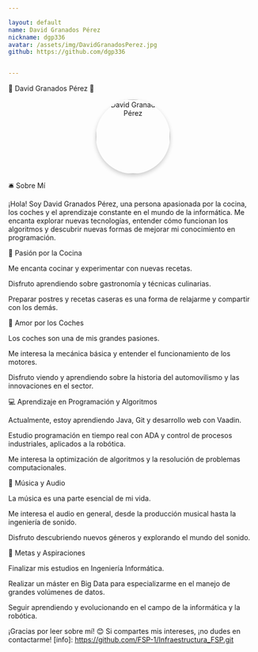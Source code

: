 ```yaml
---

layout: default
name: David Granados Pérez
nickname: dgp336
avatar: /assets/img/DavidGranadosPerez.jpg
github: https://github.com/dgp336


---
```


🌟 David Granados Pérez 🌟


<p align="center">
  <img src="{{ site.baseurl }}/assets/img/DavidGranadosPerez.jpg" alt="David Granados Pérez" width="150" style="border-radius: 50%; box-shadow: 0 4px 8px rgba(0, 0, 0, 0.2);">
</p>

🛎️ Sobre Mí

¡Hola! Soy David Granados Pérez, una persona apasionada por la cocina, los coches y el aprendizaje constante en el mundo de la informática. Me encanta explorar nuevas tecnologías, entender cómo funcionan los algoritmos y descubrir nuevas formas de mejorar mi conocimiento en programación.

🍲 Pasión por la Cocina

Me encanta cocinar y experimentar con nuevas recetas.

Disfruto aprendiendo sobre gastronomía y técnicas culinarias.

Preparar postres y recetas caseras es una forma de relajarme y compartir con los demás.

🚗 Amor por los Coches

Los coches son una de mis grandes pasiones.

Me interesa la mecánica básica y entender el funcionamiento de los motores.

Disfruto viendo y aprendiendo sobre la historia del automovilismo y las innovaciones en el sector.

💻 Aprendizaje en Programación y Algoritmos

Actualmente, estoy aprendiendo Java, Git y desarrollo web con Vaadin.

Estudio programación en tiempo real con ADA y control de procesos industriales, aplicados a la robótica.

Me interesa la optimización de algoritmos y la resolución de problemas computacionales.

🎵 Música y Audio

La música es una parte esencial de mi vida.

Me interesa el audio en general, desde la producción musical hasta la ingeniería de sonido.

Disfruto descubriendo nuevos géneros y explorando el mundo del sonido.

🎯 Metas y Aspiraciones

Finalizar mis estudios en Ingeniería Informática.

Realizar un máster en Big Data para especializarme en el manejo de grandes volúmenes de datos.

Seguir aprendiendo y evolucionando en el campo de la informática y la robótica.

¡Gracias por leer sobre mí! 😊
Si compartes mis intereses, ¡no dudes en contactarme!
[info]: https://github.com/FSP-1/Infraestructura_FSP.git